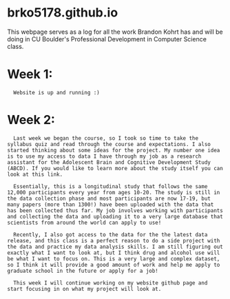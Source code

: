# brko5178.github.io

This webpage serves as a log for all the work Brandon Kohrt has and will be doing in CU Boulder's Professional Development in Computer Science class.

# Week 1:
      Website is up and running :)

# Week 2:
      Last week we began the course, so I took so time to take the syllabus quiz and read through the course and expectations. I also started thinking about some ideas for the project. My number one idea is to use my access to data I have through my job as a research assistant for the Adolescent Brain and Cognitive Development Study (ABCD). If you would like to learn more about the study itself you can look at this link.
      
      Essentially, this is a longitudinal study that follows the same 12,000 participants every year from ages 10-20. The study is still in the data collection phase and most participants are now 17-19, but many papers (more than 1300!) have been uploaded with the data that has been collected thus far. My job involves working with participants and collecting the data and uploading it to a very large database that scientists from around the world can apply to use!
      
      Recently, I also got access to the data for the the latest data release, and this class is a perfect reason to do a side project with the data and practice my data analysis skills. I am still figuring out exactly what I want to look at, but I think drug and alcohol use will be what I want to focus on. This is a very large and complex dataset, so I think it will provide a good amount of work and help me apply to graduate school in the future or apply for a job!
      
      This week I will continue working on my website github page and start focusing in on what my project will look at.
